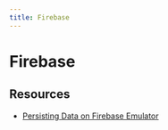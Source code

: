 ```yaml
---
title: Firebase
---
```


# Firebase

## Resources

- [Persisting Data on Firebase Emulator](https://mukhtharcm.com/firebase-emulator-persist-data/)

